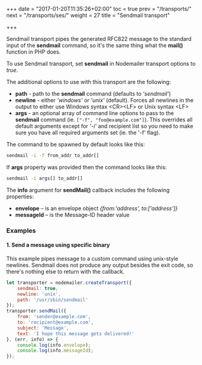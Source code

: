 +++
date = "2017-01-20T11:35:26+02:00"
toc = true
prev = "/transports/"
next = "/transports/ses/"
weight = 27
title = "Sendmail transport"

+++

Sendmail transport pipes the generated RFC822 message to the standard input of the **sendmail** command, so it's the same thing what the **mail()** function in PHP does.

To use Sendmail transport, set **sendmail** in Nodemailer transport options to *true*.

The additional options to use with this transport are the following:

- **path** - path to the **sendmail** command (defaults to *'sendmail'*)
- **newline** - either *'windows'* or *'unix'* (default). Forces all newlines in the output to either use Windows syntax &lt;CR&gt;&lt;LF&gt; or Unix syntax &lt;LF&gt;
- **args** - an optional array of command line options to pass to the **sendmail** command (ie. `["-f", "foo@example.com"]`). This overrides all default arguments except for *'-i'* and recipient list so you need to make sure you have all required arguments set (ie. the '-f' flag).

The command to be spawned by default looks like this:

```sh
sendmail -i -f from_addr to_addr[]
```

If **args** property was provided then the command looks like this:

```sh
sendmail -i args[] to_addr[]
```

The **info** argument for **sendMail()** callback includes the following properties:

- **envelope** – is an envelope object *{from:'address', to:['address']}*
- **messageId** – is the Message-ID header value

### Examples

#### 1\. Send a message using specific binary

This example pipes message to a custom command using unix-style newlines. Sendmail does not produce any output besides the exit code, so there's nothing else to return with the callback.

```javascript
let transporter = nodemailer.createTransport({
    sendmail: true,
    newline: 'unix',
    path: '/usr/sbin/sendmail'
});
transporter.sendMail({
    from: 'sender@example.com',
    to: 'recipient@example.com',
    subject: 'Message',
    text: 'I hope this message gets delivered!'
}, (err, info) => {
    console.log(info.envelope);
    console.log(info.messageId);
});
```
